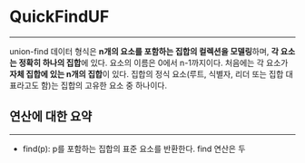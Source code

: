 # QuickFindUF
---
union-find 데이터 형식은 **n개의 요소를 포함하는 집합의 컬렉션을 모델링**하며, **각 요소는 정확히 하나의 집합**에 있다. 요소의 이름은 0에서 n-1까지이다. 처음에는 각 요소가 **자체 집합에 있는 n개의 집합**이 있다. 집합의 정식 요소(루트, 식별자, 리더 또는 집합 대표라고도 함)는 집합의 고유한 요소 중 하나이다.

## 연산에 대한 요약
---
- find(p): p를 포함하는 집합의 표준 요소를 반환한다. find 연산은 두 